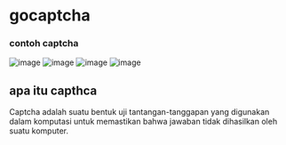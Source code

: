 # gocaptcha


### contoh captcha

![image](https://raw.githubusercontent.com/lifei6671/gocaptcha/master/example/image_1.jpg)
![image](https://raw.githubusercontent.com/lifei6671/gocaptcha/master/example/image_2.jpg)
![image](https://raw.githubusercontent.com/lifei6671/gocaptcha/master/example/image_3.jpg)
![image](https://raw.githubusercontent.com/lifei6671/gocaptcha/master/example/image_4.jpg)

## apa itu capthca

Captcha adalah suatu bentuk uji tantangan-tanggapan yang digunakan dalam komputasi untuk memastikan bahwa jawaban tidak dihasilkan oleh suatu komputer. 
